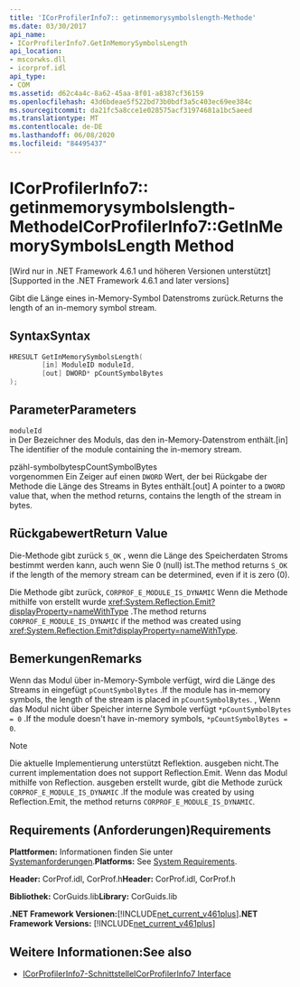 ```yaml
---
title: 'ICorProfilerInfo7:: getinmemorysymbolslength-Methode'
ms.date: 03/30/2017
api_name:
- ICorProfilerInfo7.GetInMemorySymbolsLength
api_location:
- mscorwks.dll
- icorprof.idl
api_type:
- COM
ms.assetid: d62c4a4c-8a62-45aa-8f01-a8387cf36159
ms.openlocfilehash: 43d6bdeae5f522bd73b0bdf3a5c403ec69ee384c
ms.sourcegitcommit: da21fc5a8cce1e028575acf31974681a1bc5aeed
ms.translationtype: MT
ms.contentlocale: de-DE
ms.lasthandoff: 06/08/2020
ms.locfileid: "84495437"
---
```

# <a name="icorprofilerinfo7getinmemorysymbolslength-method"></a><span data-ttu-id="edbf9-102">ICorProfilerInfo7:: getinmemorysymbolslength-Methode</span><span class="sxs-lookup"><span data-stu-id="edbf9-102">ICorProfilerInfo7::GetInMemorySymbolsLength Method</span></span>
<span data-ttu-id="edbf9-103">[Wird nur in .NET Framework 4.6.1 und höheren Versionen unterstützt]</span><span class="sxs-lookup"><span data-stu-id="edbf9-103">[Supported in the .NET Framework 4.6.1 and later versions]</span></span>  
  
 <span data-ttu-id="edbf9-104">Gibt die Länge eines in-Memory-Symbol Datenstroms zurück.</span><span class="sxs-lookup"><span data-stu-id="edbf9-104">Returns the length of an in-memory symbol stream.</span></span>  
  
## <a name="syntax"></a><span data-ttu-id="edbf9-105">Syntax</span><span class="sxs-lookup"><span data-stu-id="edbf9-105">Syntax</span></span>  
  
```cpp  
HRESULT GetInMemorySymbolsLength(  
        [in] ModuleID moduleId,  
        [out] DWORD* pCountSymbolBytes  
);  
```  
  
## <a name="parameters"></a><span data-ttu-id="edbf9-106">Parameter</span><span class="sxs-lookup"><span data-stu-id="edbf9-106">Parameters</span></span>  
 `moduleId`  
 <span data-ttu-id="edbf9-107">in Der Bezeichner des Moduls, das den in-Memory-Datenstrom enthält.</span><span class="sxs-lookup"><span data-stu-id="edbf9-107">[in] The identifier of the module containing the in-memory stream.</span></span>  
  
 <span data-ttu-id="edbf9-108">pzähl-symbolbytes</span><span class="sxs-lookup"><span data-stu-id="edbf9-108">pCountSymbolBytes</span></span>  
 <span data-ttu-id="edbf9-109">vorgenommen Ein Zeiger auf einen `DWORD` Wert, der bei Rückgabe der Methode die Länge des Streams in Bytes enthält.</span><span class="sxs-lookup"><span data-stu-id="edbf9-109">[out] A pointer to a `DWORD` value that, when the method returns, contains the length of the stream in bytes.</span></span>  
  
## <a name="return-value"></a><span data-ttu-id="edbf9-110">Rückgabewert</span><span class="sxs-lookup"><span data-stu-id="edbf9-110">Return Value</span></span>  
 <span data-ttu-id="edbf9-111">Die-Methode gibt zurück `S_OK` , wenn die Länge des Speicherdaten Stroms bestimmt werden kann, auch wenn Sie 0 (null) ist.</span><span class="sxs-lookup"><span data-stu-id="edbf9-111">The method returns `S_OK` if the length of the memory stream can be determined, even if it is zero (0).</span></span>  
  
 <span data-ttu-id="edbf9-112">Die Methode gibt zurück, `CORPROF_E_MODULE_IS_DYNAMIC` Wenn die Methode mithilfe von erstellt wurde <xref:System.Reflection.Emit?displayProperty=nameWithType> .</span><span class="sxs-lookup"><span data-stu-id="edbf9-112">The method returns `CORPROF_E_MODULE_IS_DYNAMIC` if the method was created using <xref:System.Reflection.Emit?displayProperty=nameWithType>.</span></span>  
  
## <a name="remarks"></a><span data-ttu-id="edbf9-113">Bemerkungen</span><span class="sxs-lookup"><span data-stu-id="edbf9-113">Remarks</span></span>  
 <span data-ttu-id="edbf9-114">Wenn das Modul über in-Memory-Symbole verfügt, wird die Länge des Streams in eingefügt `pCountSymbolBytes` .</span><span class="sxs-lookup"><span data-stu-id="edbf9-114">If the module has in-memory symbols, the length of the stream is placed in `pCountSymbolBytes`.</span></span> <span data-ttu-id="edbf9-115">, Wenn das Modul nicht über Speicher interne Symbole verfügt `*pCountSymbolBytes = 0` .</span><span class="sxs-lookup"><span data-stu-id="edbf9-115">If the module doesn't have in-memory     symbols, `*pCountSymbolBytes = 0`.</span></span>  
  
> [!NOTE]
> <span data-ttu-id="edbf9-116">Die aktuelle Implementierung unterstützt Reflektion. ausgeben nicht.</span><span class="sxs-lookup"><span data-stu-id="edbf9-116">The current implementation does not support Reflection.Emit.</span></span> <span data-ttu-id="edbf9-117">Wenn das Modul mithilfe von Reflection. ausgeben erstellt wurde, gibt die Methode zurück `CORPROF_E_MODULE_IS_DYNAMIC` .</span><span class="sxs-lookup"><span data-stu-id="edbf9-117">If the module was created by using Reflection.Emit, the method returns `CORPROF_E_MODULE_IS_DYNAMIC`.</span></span>  
  
## <a name="requirements"></a><span data-ttu-id="edbf9-118">Requirements (Anforderungen)</span><span class="sxs-lookup"><span data-stu-id="edbf9-118">Requirements</span></span>  
 <span data-ttu-id="edbf9-119">**Plattformen:** Informationen finden Sie unter [Systemanforderungen](../../get-started/system-requirements.md).</span><span class="sxs-lookup"><span data-stu-id="edbf9-119">**Platforms:** See [System Requirements](../../get-started/system-requirements.md).</span></span>  
  
 <span data-ttu-id="edbf9-120">**Header:** CorProf.idl, CorProf.h</span><span class="sxs-lookup"><span data-stu-id="edbf9-120">**Header:** CorProf.idl, CorProf.h</span></span>  
  
 <span data-ttu-id="edbf9-121">**Bibliothek:** CorGuids.lib</span><span class="sxs-lookup"><span data-stu-id="edbf9-121">**Library:** CorGuids.lib</span></span>  
  
 <span data-ttu-id="edbf9-122">**.NET Framework Versionen:**[!INCLUDE[net_current_v461plus](../../../../includes/net-current-v461plus-md.md)]</span><span class="sxs-lookup"><span data-stu-id="edbf9-122">**.NET Framework Versions:** [!INCLUDE[net_current_v461plus](../../../../includes/net-current-v461plus-md.md)]</span></span>  
  
## <a name="see-also"></a><span data-ttu-id="edbf9-123">Weitere Informationen:</span><span class="sxs-lookup"><span data-stu-id="edbf9-123">See also</span></span>

- [<span data-ttu-id="edbf9-124">ICorProfilerInfo7-Schnittstelle</span><span class="sxs-lookup"><span data-stu-id="edbf9-124">ICorProfilerInfo7 Interface</span></span>](icorprofilerinfo7-interface.md)

